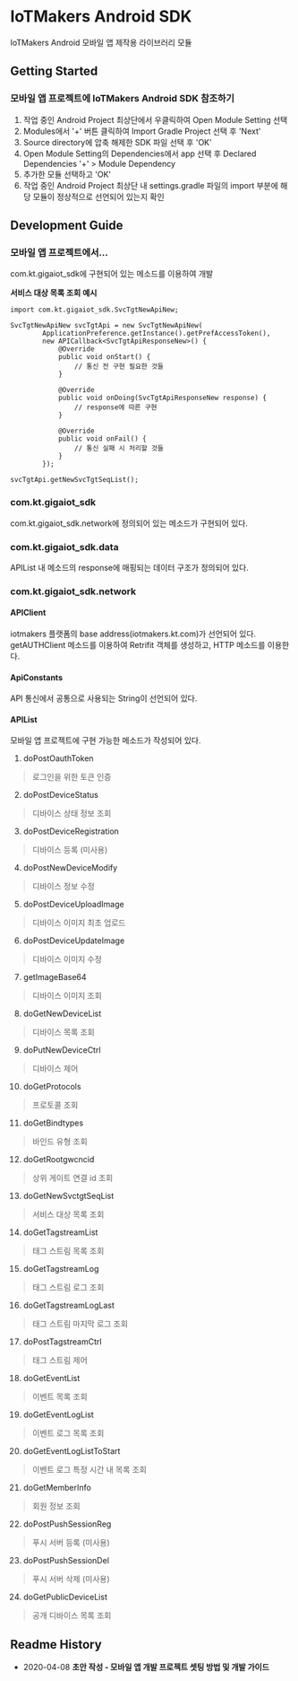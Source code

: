 # IoTMakers Android SDK

IoTMakers Android 모바일 앱 제작용 라이브러리 모듈

## Getting Started
### 모바일 앱 프로젝트에 IoTMakers Android SDK 참조하기
1. 작업 중인 Android Project 최상단에서 우클릭하여 Open Module Setting 선택
2. Modules에서 '+' 버튼 클릭하여 Import Gradle Project 선택 후 'Next'
3. Source directory에 압축 해제한 SDK 파일 선택 후 'OK'
4. Open Module Setting의 Dependencies에서 app 선택 후 Declared Dependencies '+' > Module Dependency
5. 추가한 모듈 선택하고 'OK'
6. 작업 중인 Android Project 최상단 내 settings.gradle 파일의 import 부분에 해당 모듈이 정상적으로 선언되어 있는지 확인

## Development Guide
### 모바일 앱 프로젝트에서...
com.kt.gigaiot_sdk에 구현되어 있는 메소드를 이용하여 개발

**서비스 대상 목록 조회 예시**
```
import com.kt.gigaiot_sdk.SvcTgtNewApiNew;

SvcTgtNewApiNew svcTgtApi = new SvcTgtNewApiNew(
        ApplicationPreference.getInstance().getPrefAccessToken(),
        new APICallback<SvcTgtApiResponseNew>() {
            @Override
            public void onStart() {
                // 통신 전 구현 필요한 것들
            }

            @Override
            public void onDoing(SvcTgtApiResponseNew response) {
                // response에 따른 구현
            }

            @Override
            public void onFail() {
                // 통신 실패 시 처리할 것들
            }
        });

svcTgtApi.getNewSvcTgtSeqList();
```

### com.kt.gigaiot_sdk
com.kt.gigaiot_sdk.network에 정의되어 있는 메소드가 구현되어 있다.

### com.kt.gigaiot_sdk.data
APIList 내 메소드의 response에 매핑되는 데이터 구조가 정의되어 있다.

### com.kt.gigaiot_sdk.network
#### APIClient
iotmakers 플랫폼의 base address(iotmakers.kt.com)가 선언되어 있다.
getAUTHClient 메소드를 이용하여 Retrifit 객체를 생성하고, HTTP 메소드를 이용한다.

#### ApiConstants
API 통신에서 공통으로 사용되는 String이 선언되어 있다.

#### APIList
모바일 앱 프로젝트에 구현 가능한 메소드가 작성되어 있다.

1. doPostOauthToken
> 로그인을 위한 토큰 인증
2. doPostDeviceStatus
> 디바이스 상태 정보 조회
3. doPostDeviceRegistration
> 디바이스 등록 (미사용)
4. doPostNewDeviceModify
> 디바이스 정보 수정
5. doPostDeviceUploadImage
> 디바이스 이미지 최초 업로드
6. doPostDeviceUpdateImage
> 디바이스 이미지 수정
7. getImageBase64
> 디바이스 이미지 조회
8. doGetNewDeviceList
> 디바이스 목록 조회
9. doPutNewDeviceCtrl
> 디바이스 제어
10. doGetProtocols
> 프로토콜 조회
11. doGetBindtypes
> 바인드 유형 조회
12. doGetRootgwcncid
> 상위 게이트 연결 id 조회
13. doGetNewSvctgtSeqList
> 서비스 대상 목록 조회
14. doGetTagstreamList
> 태그 스트림 목록 조회
15. doGetTagstreamLog
> 태그 스트림 로그 조회
16. doGetTagstreamLogLast
> 태그 스트림 마지막 로그 조회
17. doPostTagstreamCtrl
> 태그 스트림 제어
18. doGetEventList
> 이벤트 목록 조회
19. doGetEventLogList
> 이벤트 로그 목록 조회
20. doGetEventLogListToStart
> 이벤트 로그 특정 시간 내 목록 조회
21. doGetMemberInfo
> 회원 정보 조회
22. doPostPushSessionReg
> 푸시 서버 등록 (미사용)
23. doPostPushSessionDel
> 푸시 서버 삭제 (미사용)
24. doGetPublicDeviceList
> 공개 디바이스 목록 조회

## Readme History
* 2020-04-08 **초안 작성 - 모바일 앱 개발 프로젝트 셋팅 방법 및 개발 가이드**